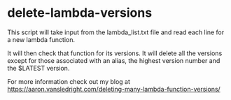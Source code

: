 # delete-lambda-versions
This script will take input from the lambda_list.txt file and read each line for a new lambda function.

It will then check that function for its versions. It will delete all the versions except for those associated with an alias, the highest version number and the $LATEST version.

For more information check out my blog at https://aaron.vansledright.com/deleting-many-lambda-function-versions/